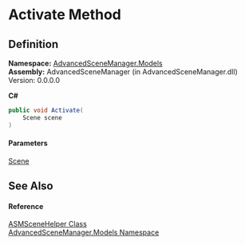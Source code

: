 # Activate Method

## Definition

**Namespace:** [AdvancedSceneManager.Models](N_AdvancedSceneManager_Models.md)\
**Assembly:** AdvancedSceneManager (in AdvancedSceneManager.dll) Version: 0.0.0.0

**C#**

```c#
public void Activate(
	Scene scene
)
```

#### Parameters

&#x20; [Scene](T_AdvancedSceneManager_Models_Scene.md)&#x20;

## See Also

#### Reference

[ASMSceneHelper Class](T_AdvancedSceneManager_Models_ASMSceneHelper.md)\
[AdvancedSceneManager.Models Namespace](N_AdvancedSceneManager_Models.md)
